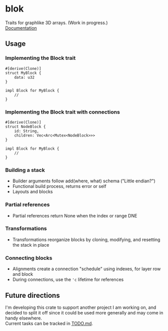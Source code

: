 

# blok

Traits for graphlike 3D arrays. (Work in progress.) <br>
[Documentation](https://docs.rs/blok/latest/blok/)


## Usage
### Implementing the Block trait 
```
#[derive(Clone)]
struct MyBlock {
    data: u32
}

impl Block for MyBlock {
    //
}
```
### Implementing the Block trait with connections 
```
#[derive(Clone)]
struct NodeBlock {
    id: String,
    children: Vec<Arc<Mutex<NodeBlock>>>
}

impl Block for MyBlock {
    //
}
```

### Building a stack
- Builder arguments follow add(where, what) schema ("Little endian?")
- Functional build process, returns error or self 
- Layouts and blocks 
### Partial references
- Partial references return None when the index or range DNE
### Transformations
- Transformations reorganize blocks by cloning, 
modifying, and resetting the stack in place
### Connecting blocks
- Alignments create a connection "schedule" using indexes, 
for layer row and block
- During connections, use the `'c` lifetime for references


## Future directions
I'm developing this crate to support another project I am working on, and decided
to split it off since it could be used more generally and may come in handy elsewhere.
<br>
Current tasks can be tracked in [TODO.md](/TODO.md). <br>


